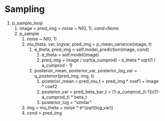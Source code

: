 # Sampling
1. p_sample_loop
   1. image = pred_img = noise ~ N(0, 1), cond=None
   2. p_sample
      1. noise ~ N(0, 1)
      2. mu_theta, var, logvar, pred_img = p_mean_variance(image, t)
         1. e_theta, pred_img = self.model_prediction(image, cond)
            1. e_theta = self.model(image)
            2. pred_img = image / sqrt(a_cumprod) - e_theta * sqrt(1 / a_cumprod - 1)
         2. posterior_mean, posterior_var, posterior_log_var = q_posterior(pred_img, img, t)
            1. posterior_mean = pred_mu_t = pred_img * coef1 + image * coef2 
            2. posterior_var = pred_beta_bar_t = (1-a_cumprod_{t-1})/(1-a_cumprod_t) * beta_t
            3. posterior_log = "similar"
      3. img = mu_theta + noise * e^(sqrt(log_var))
      4. cond = pred_img